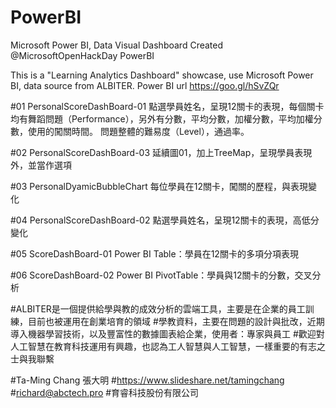 # PowerBI
Microsoft Power BI, Data Visual Dashboard
Created @MicrosoftOpenHackDay PowerBI

This is a "Learning Analytics Dashboard" showcase, use Microsoft Power BI, data source from ALBITER.
Power BI url https://goo.gl/hSvZQr

#01 PersonalScoreDashBoard-01
點選學員姓名，呈現12關卡的表現，每個關卡均有舞蹈問題（Performance），另外有分數，平均分數，加權分數，平均加權分數，使用的闖關時間。
問題整體的難易度（Level），通過率。

#02 PersonalScoreDashBoard-03
延續圖01，加上TreeMap，呈現學員表現外，並當作選項

#03 PersonalDyamicBubbleChart
每位學員在12關卡，闖關的歷程，與表現變化

#04 PersonalScoreDashBoard-02
點選學員姓名，呈現12關卡的表現，高低分變化


#05 ScoreDashBoard-01
Power BI Table：學員在12關卡的多項分項表現

#06 ScoreDashBoard-02
Power BI PivotTable：學員與12關卡的分數，交叉分析

#ALBITER是一個提供給學與教的成效分析的雲端工具，主要是在企業的員工訓練，目前也被運用在創業培育的領域
#學教資料，主要在問題的設計與批改，近期導入機器學習技術，以及豐富性的數據圖表給企業，使用者：專家與員工
#歡迎對人工智慧在教育科技運用有興趣，也認為工人智慧與人工智慧，一樣重要的有志之士與我聯繫

#Ta-Ming Chang 張大明
#https://www.slideshare.net/tamingchang
#richard@abctech.pro
#育睿科技股份有限公司




